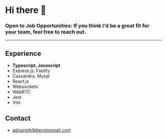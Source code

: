 # Hi there 👋
### **Open to Job Opportunities:** If you think I'd be a great fit for your team, feel free to reach out.
----
## Experience

* **Typescript, Javascript**
* Express.js, Fastify
* Cassandra, Mysql
* React.js
* Websockets
* WebRTC
* Jest
* Vite


<!-- [![wakatime](https://wakatime.com/badge/user/341392ed-8f26-4dd0-9331-4b5d8623f2ee.svg)](https://wakatime.com/@341392ed-8f26-4dd0-9331-4b5d8623f2ee) -->

## Contact
* adrianptk9@protonmail.com
